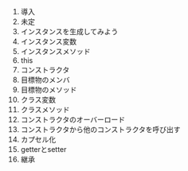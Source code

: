 1. 導入
2. 未定
3. インスタンスを生成してみよう
4. インスタンス変数
5. インスタンスメソッド
6. this
7. コンストラクタ
8. 目標物のメンバ
9. 目標物のメソッド
10. クラス変数
11. クラスメソッド
12. コンストラクタのオーバーロード
13. コンストラクタから他のコンストラクタを呼び出す
14. カプセル化
15. getterとsetter
16. 継承
